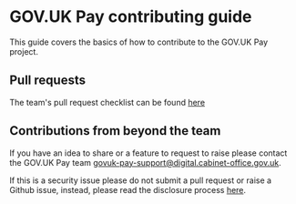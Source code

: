 # GOV.UK Pay contributing guide

This guide covers the basics of how to contribute to the GOV.UK Pay project.

## Pull requests
The team's pull request checklist can be found [here](https://github.com/alphagov/pay-team-manual/blob/master/docs/development-processes/pull-request-checklist.md)

## Contributions from beyond the team
If you have an idea to share or a feature to request to raise please contact the GOV.UK Pay team govuk-pay-support@digital.cabinet-office.gov.uk. 

If this is a security issue please do not submit a pull request or raise a Github issue, instead, please read the disclosure process [here](https://github.com/alphagov/pay-adminusers/blob/master/README.md#responsible-disclosure).
